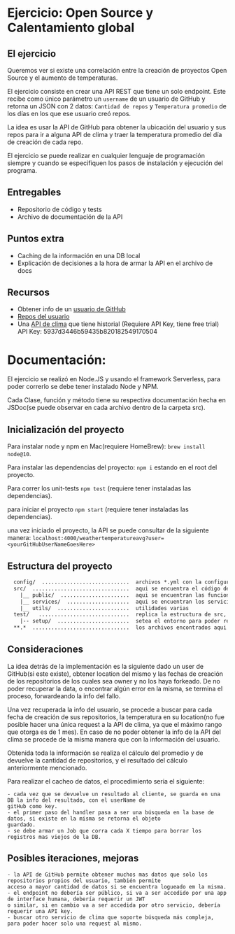 # Ejercicio: Open Source y Calentamiento global

## El ejercicio

Queremos ver si existe una correlación entre la creación de proyectos Open Source
y el aumento de temperaturas.

El ejercicio consiste en crear una API REST que tiene un solo endpoint. Este recibe
como único parámetro un `username` de un usuario de GitHub y retorna un JSON con
2 datos: `Cantidad de repos` y `Temperatura promedio` de los días en los que ese
usuario creó repos.

La idea es usar la API de GitHub para obtener la ubicación del usuario y sus repos
para ir a alguna API de clima y traer la temperatura promedio del día de creación
de cada repo.

El ejercicio se puede realizar en cualquier lenguaje de programación siempre y
cuando se especifiquen los pasos de instalación y ejecución del programa.

## Entregables

- Repositorio de código y tests
- Archivo de documentación de la API

## Puntos extra

- Caching de la información en una DB local
- Explicación de decisiones a la hora de armar la API en el archivo de docs

## Recursos

- Obtener info de un [usuario de GitHub](https://api.github.com/users/:username)
- [Repos del usuario](https://api.github.com/users/:username/repos)
- Una [API de clima](https://developer.worldweatheronline.com/api/historical-weather-api.aspx) que tiene historial (Requiere API Key, tiene free trial) API Key: 5937d3446b59435b820182549170504

# Documentación:

El ejercicio se realizó en Node.JS y usando el framework Serverless, para poder correrlo se debe tener instalado Node y
NPM.

Cada Clase, función y método tiene su respectiva documentación hecha en JSDoc(se puede observar en cada archivo dentro
de la carpeta src).

## Inicialización del proyecto

Para instalar node y npm en Mac(requiere HomeBrew): `brew install node@10`.

Para instalar las dependencias del proyecto: `npm i` estando en el root del proyecto.

Para correr los unit-tests `npm test` (requiere tener instaladas las dependencias).

para iniciar el proyecto `npm start` (requiere tener instaladas las dependencias).

una vez iniciado el proyecto, la API se puede consultar de la siguiente manera: `localhost:4000/weathertemperatureavg?user=<yourGitHubUserNameGoesHere>`

## Estructura del proyecto

```txt
  config/  ............................  archivos *.yml con la configuración del entorno según el cual son nombrados
  src/  ...............................  aqui se encuentra el código de la app
    |__ public/  ......................  aqui se encuentran las funciones que se exponen como lambdas(endpoints)
    |__ services/  ....................  aqui se encuentran los servicios con los que se pueden consumir las APIs externas (GitHub, weather)
    |__ utils/  .......................  utilidades varias
  test/   .............................  replica la estructura de src, por cada *.js en dentro de src hay un respectivo *.test.js 
    |-- setup/  .......................  setea el entorno para poder realizar los tests
  **.*  ...............................  los archivos encontrados aqui son para configuración de framework, entorno y transpiladores (Jest, Babel, etc.)
```

## Consideraciones

La idea detrás de la implementación es la siguiente dado un user de GitHub(si este existe), obtener location del mismo y
las fechas de creación de los repositorios de los cuales sea owner y no los haya forkeado. De no poder recuperar la
data, o encontrar algún error en la misma, se termina el proceso, forwardeando la info del fallo.

Una vez recuperada la info del usuario, se procede a buscar para cada fecha de creación de sus repositorios, la 
temperatura en su location(no fue posible hacer una única request a la API de clima, ya que el máximo rango que otorga 
es de 1 mes). En caso de no poder obtener la info de la API del clima se procede de la misma manera que con la 
información del usuario.

Obtenida toda la información se realiza el cálculo del promedio y de devuelve la cantidad de repositorios, y el
resultado del cálculo anteriormente mencionado.

Para realizar el cacheo de datos, el procedimiento seria el siguiente:

    - cada vez que se devuelve un resultado al cliente, se guarda en una DB la info del resultado, con el userName de
    gitHub como key.
    - el primer paso del handler pasa a ser una búsqueda en la base de datos, si existe en la misma se retorna el objeto
    guardado.
    - se debe armar un Job que corra cada X tiempo para borrar los registros mas viejos de la DB.
    
    
## Posibles iteraciones, mejoras

    - la API de GitHub permite obtener muchos mas datos que solo los repositorios propios del usuario, también permite
    acceso a mayor cantidad de datos si se encuentra logueado em la misma.
    - el endpoint no debería ser público, si va a ser accedido por una app de interface humana, debería requerir un JWT
    o similar, si en cambio va a ser accedida por otro servicio, debería requerir una API key.
    - buscar otro servicio de clima que soporte búsqueda más compleja, para poder hacer solo una request al mismo.
 
